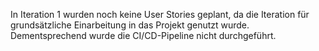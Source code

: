 In Iteration 1 wurden noch keine User Stories geplant, da die Iteration für grundsätzliche Einarbeitung in das Projekt genutzt wurde. Dementsprechend wurde die CI/CD-Pipeline nicht durchgeführt.